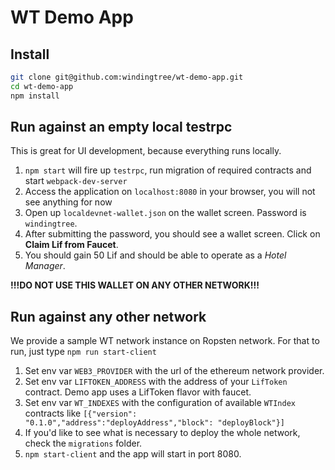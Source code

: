 # WT Demo App

## Install

```sh
git clone git@github.com:windingtree/wt-demo-app.git
cd wt-demo-app
npm install
```

## Run against an empty local testrpc

This is great for UI development, because everything runs locally.

1. `npm start` will fire up `testrpc`, run migration of required contracts and start `webpack-dev-server`
1. Access the application on `localhost:8080` in your browser, you will not see anything for now
1. Open up `localdevnet-wallet.json` on the wallet screen. Password is `windingtree`.
1. After submitting the password, you should see a wallet screen. Click on **Claim Lif from Faucet**.
1. You should gain 50 Lif and should be able to operate as a *Hotel Manager*.

**!!!DO NOT USE THIS WALLET ON ANY OTHER NETWORK!!!**

## Run against any other network

We provide a sample WT network instance on Ropsten network. For that to run, just type `npm run start-client`

1. Set env var `WEB3_PROVIDER` with the url of the ethereum network provider.
1. Set env var `LIFTOKEN_ADDRESS` with the address of your `LifToken` contract. Demo app uses a LifToken flavor with faucet.
1. Set env var `WT_INDEXES` with the configuration of available `WTIndex` contracts like `[{"version": "0.1.0","address":"deployAddress","block": "deployBlock"}]`
1. If you'd like to see what is necessary to deploy the whole network, check the `migrations` folder.
1. `npm start-client` and the app will start in port 8080.
